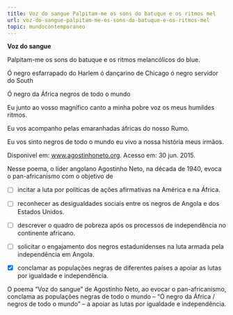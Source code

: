 ```yaml
---
title: Voz do sangue Palpitam-me os sons do batuque e os ritmos mel
url: voz-do-sangue-palpitam-me-os-sons-do-batuque-e-os-ritmos-mel
topic: mundocontemporaneo
---
```



**Voz do sangue**

Palpitam-me os sons do batuque e os ritmos melancólicos do blue.

Ó negro esfarrapado do Harlem ó dançarino de Chicago ó negro servidor do South

Ó negro da África negros de todo o mundo

Eu junto ao vosso magnífico canto a minha pobre voz os meus humildes ritmos.

Eu vos acompanho pelas emaranhadas áfricas do nosso Rumo.

Eu vos sinto negros de todo o mundo eu vivo a nossa história meus irmãos.

Disponivel em: www.agostinhoneto.org. Acesso em: 30 jun. 2015.

Nesse poema, o líder angolano Agostinho Neto, na década de 1940, evoca o pan-africanismo com o objetivo de



- [ ] incitar a luta por políticas de ações afirmativas na América e na África.
- [ ] reconhecer as desigualdades sociais entre os negros de Angola e dos Estados Unidos.
- [ ] descrever o quadro de pobreza após os processos de independência no continente africano.
- [ ] solicitar o engajamento dos negros estadunidenses na luta armada pela independência em Angola.
- [x] conclamar as populações negras de diferentes países a apoiar as lutas por igualdade e independência.


O poema “Voz do sangue” de Agostinho Neto, ao evocar o pan-africanismo, conclama as populações negras de todo o mundo – “Ó negro da África / negros de todo o mundo” – a apoiar as lutas por igualdade e independência.
